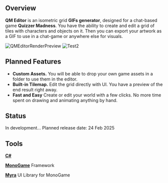 ## Overview
**QM Editor** is an isometric grid **GIFs generator**, designed for a chat-based game **Quizzer Madness**.
You have the ability to create and edit a grid of tiles with characters and objects on it.
Then you can export your artwork as a GIF to use in a chat-game or anywhere else for visuals.

![QMEditorRenderPreview](https://github.com/user-attachments/assets/591245ce-8e77-43c0-9ba7-c10e071c3d5d)
![Test2](https://github.com/user-attachments/assets/96aeb71a-a6ae-4391-bae9-2111210606cf)

## Planned Features
* **Custom Assets.** You will be able to drop your own game assets in a folder to use them in the editor.
* **Built-in Tilemap.** Edit the grid directly with UI. You have a preview of the end result right away.
* **Fast and Easy** Create or edit your world with a few clicks. No more time spent on drawing and animating anything by hand.

## Status
In development...
Planned release date: 24 Feb 2025

## Tools
**[C#](https://dotnet.microsoft.com/)**

**[MonoGame](https://monogame.net/)** Framework

**[Myra](https://github.com/rds1983/Myra)** UI Library for MonoGame
